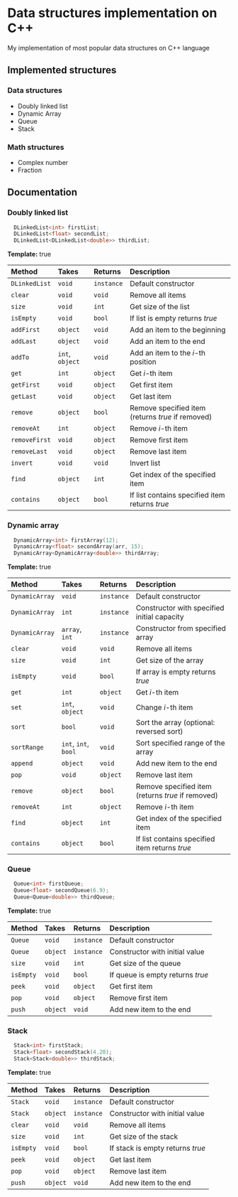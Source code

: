 
# Data structures implementation on C++

My implementation of most popular data structures on C++ language


## Implemented structures

### Data structures
- Doubly linked list
- Dynamic Array
- Queue
- Stack

### Math structures
- Complex number
- Fraction


## Documentation

### Doubly linked list

```cpp
  DLinkedList<int> firstList;
  DLinkedList<float> secondList;
  DLinkedList<DLinkedList<double>> thirdList;
```

**Template:** true

| Method        | Takes           | Returns    | Description |
| :------------ | :-------------- | :--------- | :---------- |
| `DLinkedList` | `void`          | `instance` | Default constructor |
| `clear`       | `void`          | `void`     | Remove all items |
| `size`        | `void `         | `int`      | Get size of the list |
| `isEmpty`     | `void`          | `bool`     | If list is empty returns *true* |
| `addFirst`    | `object`        | `void`     | Add an item to the beginning |
| `addLast`     | `object`        | `void`     | Add an item to the end |
| `addTo`       | `int`, `object` | `void`     | Add an item to the *i*-th position |
| `get`         | `int`           | `object`   | Get *i*-th item |
| `getFirst`    | `void`          | `object`   | Get first item |
| `getLast`     | `void`          | `object`   | Get last item |
| `remove`      | `object`        | `bool`     | Remove specified item (returns *true* if removed) |
| `removeAt`    | `int`           | `object`   | Remove *i*-th item |
| `removeFirst` | `void`          | `object`   | Remove first item |
| `removeLast`  | `void`          | `object`   | Remove last item |
| `invert`      | `void`          | `void`     | Invert list |
| `find`        | `object`        | `int`      | Get index of the specified item |
| `contains`    | `object`        | `bool`     | If list contains specified item returns *true* |

### Dynamic array

```cpp
  DynamicArray<int> firstArray(12);
  DynamicArray<float> secondArray(arr, 15);
  DynamicArray<DynamicArray<double>> thirdArray;
```

**Template:** true

| Method         | Takes           | Returns    | Description |
| :------------  | :-------------- | :--------- | :---------- |
| `DynamicArray` | `void`          | `instance` | Default constructor |
| `DynamicArray` | `int`           | `instance` | Constructor with specified initial capacity |
| `DynamicArray` | `array`, `int`  | `instance` | Constructor from specified array |
| `clear`        | `void`          | `void`     | Remove all items |
| `size`         | `void `         | `int`      | Get size of the array |
| `isEmpty`      | `void`          | `bool`     | If array is empty returns *true* |
| `get`          | `int`           | `object`   | Get *i*-th item |
| `set`          | `int`, `object` | `void`     | Change *i*-th item |
| `sort`         | `bool`          | `void`     | Sort the array (optional: reversed sort) |
| `sortRange`    | `int`, `int`, `bool` | `void`| Sort specified range of the array |
| `append`       | `object`        | `void`     | Add new item to the end |
| `pop`          | `void`          | `object`   | Remove last item |
| `remove`       | `object`        | `bool`     | Remove specified item (returns *true* if removed) |
| `removeAt`     | `int`           | `object`   | Remove *i*-th item |
| `find`         | `object`        | `int`      | Get index of the specified item |
| `contains`     | `object`        | `bool`     | If list contains specified item returns *true* |

### Queue

```cpp
  Queue<int> firstQueue;
  Queue<float> secondQueue(6.9);
  Queue<Queue<double>> thirdQueue;
```

**Template:** true

| Method         | Takes           | Returns    | Description |
| :------------  | :-------------- | :--------- | :---------- |
| `Queue`        | `void`          | `instance` | Default constructor |
| `Queue`        | `object`        | `instance` | Constructor with initial value |
| `size`         | `void `         | `int`      | Get size of the queue |
| `isEmpty`      | `void`          | `bool`     | If queue is empty returns *true* |
| `peek`         | `void`          | `object`   | Get first item |
| `pop`          | `void`          | `object`   | Remove first item |
| `push`         | `object`        | `void`     | Add new item to the end |

### Stack

```cpp
  Stack<int> firstStack;
  Stack<float> secondStack(4.20);
  Stack<Stack<double>> thirdStack;
```

**Template:** true

| Method         | Takes           | Returns    | Description |
| :------------  | :-------------- | :--------- | :---------- |
| `Stack`        | `void`          | `instance` | Default constructor |
| `Stack`        | `object`        | `instance` | Constructor with initial value |
| `clear`        | `void`          | `void`     | Remove all items |
| `size`         | `void `         | `int`      | Get size of the stack |
| `isEmpty`      | `void`          | `bool`     | If stack is empty returns *true* |
| `peek`         | `void`          | `object`   | Get last item |
| `pop`          | `void`          | `object`   | Remove last item |
| `push`         | `object`        | `void`     | Add new item to the end |